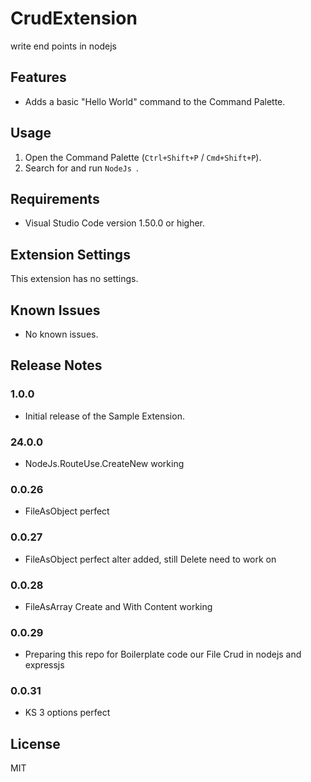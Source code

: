 # CrudExtension
write end points in nodejs

## Features

- Adds a basic "Hello World" command to the Command Palette.

## Usage

1. Open the Command Palette (`Ctrl+Shift+P` / `Cmd+Shift+P`).
2. Search for and run `NodeJs `.

## Requirements

- Visual Studio Code version 1.50.0 or higher.

## Extension Settings

This extension has no settings.

## Known Issues

- No known issues.

## Release Notes

### 1.0.0

- Initial release of the Sample Extension.

### 24.0.0

- NodeJs.RouteUse.CreateNew working

### 0.0.26

- FileAsObject perfect

### 0.0.27

- FileAsObject perfect alter added, still Delete need to work on

### 0.0.28

- FileAsArray Create and With Content working

### 0.0.29

- Preparing this repo for Boilerplate code our File Crud in nodejs and expressjs

### 0.0.31

- KS 3 options perfect

## License

MIT

